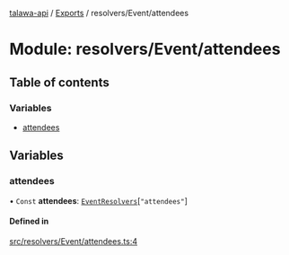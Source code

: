 [talawa-api](../README.md) / [Exports](../modules.md) / resolvers/Event/attendees

# Module: resolvers/Event/attendees

## Table of contents

### Variables

- [attendees](resolvers_Event_attendees.md#attendees)

## Variables

### attendees

• `Const` **attendees**: [`EventResolvers`](types_generatedGraphQLTypes.md#eventresolvers)[``"attendees"``]

#### Defined in

[src/resolvers/Event/attendees.ts:4](https://github.com/PalisadoesFoundation/talawa-api/blob/00da99c/src/resolvers/Event/attendees.ts#L4)
